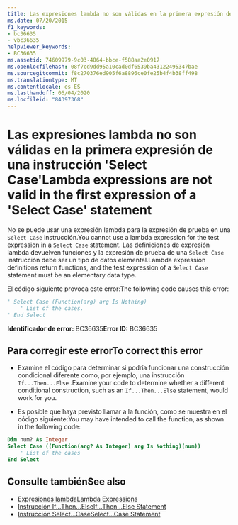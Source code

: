 ```yaml
---
title: Las expresiones lambda no son válidas en la primera expresión de una instrucción 'Select Case'
ms.date: 07/20/2015
f1_keywords:
- bc36635
- vbc36635
helpviewer_keywords:
- BC36635
ms.assetid: 74609979-9c03-4864-bbce-f588aa2e0917
ms.openlocfilehash: 08f7cd9dd95a10cad0df6539ba43122495347bae
ms.sourcegitcommit: f8c270376ed905f6a8896ce0fe25b4f4b38ff498
ms.translationtype: MT
ms.contentlocale: es-ES
ms.lasthandoff: 06/04/2020
ms.locfileid: "84397368"
---
```

# <a name="lambda-expressions-are-not-valid-in-the-first-expression-of-a-select-case-statement"></a><span data-ttu-id="d0104-102">Las expresiones lambda no son válidas en la primera expresión de una instrucción 'Select Case'</span><span class="sxs-lookup"><span data-stu-id="d0104-102">Lambda expressions are not valid in the first expression of a 'Select Case' statement</span></span>
<span data-ttu-id="d0104-103">No se puede usar una expresión lambda para la expresión de prueba en una `Select Case` instrucción.</span><span class="sxs-lookup"><span data-stu-id="d0104-103">You cannot use a lambda expression for the test expression in a `Select Case` statement.</span></span> <span data-ttu-id="d0104-104">Las definiciones de expresión lambda devuelven funciones y la expresión de prueba de una `Select Case` instrucción debe ser un tipo de datos elemental.</span><span class="sxs-lookup"><span data-stu-id="d0104-104">Lambda expression definitions return functions, and the test expression of a `Select Case` statement must be an elementary data type.</span></span>  
  
 <span data-ttu-id="d0104-105">El código siguiente provoca este error:</span><span class="sxs-lookup"><span data-stu-id="d0104-105">The following code causes this error:</span></span>  
  
```vb  
' Select Case (Function(arg) arg Is Nothing)  
    ' List of the cases.  
' End Select  
```  
  
 <span data-ttu-id="d0104-106">**Identificador de error:** BC36635</span><span class="sxs-lookup"><span data-stu-id="d0104-106">**Error ID:** BC36635</span></span>  
  
## <a name="to-correct-this-error"></a><span data-ttu-id="d0104-107">Para corregir este error</span><span class="sxs-lookup"><span data-stu-id="d0104-107">To correct this error</span></span>  
  
- <span data-ttu-id="d0104-108">Examine el código para determinar si podría funcionar una construcción condicional diferente como, por ejemplo, una instrucción `If...Then...Else` .</span><span class="sxs-lookup"><span data-stu-id="d0104-108">Examine your code to determine whether a different conditional construction, such as an `If...Then...Else` statement, would work for you.</span></span>  
  
- <span data-ttu-id="d0104-109">Es posible que haya previsto llamar a la función, como se muestra en el código siguiente:</span><span class="sxs-lookup"><span data-stu-id="d0104-109">You may have intended to call the function, as shown in the following code:</span></span>  
  
```vb  
Dim num? As Integer  
Select Case ((Function(arg? As Integer) arg Is Nothing)(num))  
    ' List of the cases  
End Select  
```  
  
## <a name="see-also"></a><span data-ttu-id="d0104-110">Consulte también</span><span class="sxs-lookup"><span data-stu-id="d0104-110">See also</span></span>

- [<span data-ttu-id="d0104-111">Expresiones lambda</span><span class="sxs-lookup"><span data-stu-id="d0104-111">Lambda Expressions</span></span>](../../programming-guide/language-features/procedures/lambda-expressions.md)
- [<span data-ttu-id="d0104-112">Instrucción If...Then...Else</span><span class="sxs-lookup"><span data-stu-id="d0104-112">If...Then...Else Statement</span></span>](../statements/if-then-else-statement.md)
- [<span data-ttu-id="d0104-113">Instrucción Select...Case</span><span class="sxs-lookup"><span data-stu-id="d0104-113">Select...Case Statement</span></span>](../statements/select-case-statement.md)
